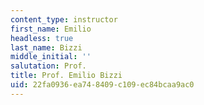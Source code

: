 ```yaml
---
content_type: instructor
first_name: Emilio
headless: true
last_name: Bizzi
middle_initial: ''
salutation: Prof.
title: Prof. Emilio Bizzi
uid: 22fa0936-ea74-8409-c109-ec84bcaa9ac0
---
```

